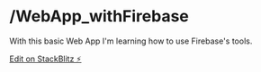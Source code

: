 # /WebApp_withFirebase

 With this basic Web App I'm learning how to use Firebase's tools.


[Edit on StackBlitz ⚡️](https://stackblitz.com/edit/firebase-gtk-web-start-ahs1nw)
